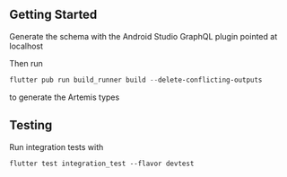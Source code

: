 ## Getting Started

Generate the schema with the Android Studio GraphQL plugin pointed at localhost

Then run
```powershell
flutter pub run build_runner build --delete-conflicting-outputs
```

to generate the Artemis types

## Testing

Run integration tests with
```shell
flutter test integration_test --flavor devtest

```
